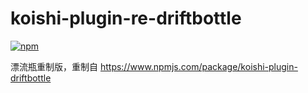 # koishi-plugin-re-driftbottle

[![npm](https://img.shields.io/npm/v/koishi-plugin-re-driftbottle?style=flat-square)](https://www.npmjs.com/package/koishi-plugin-re-driftbottle)

漂流瓶重制版，重制自 https://www.npmjs.com/package/koishi-plugin-driftbottle
